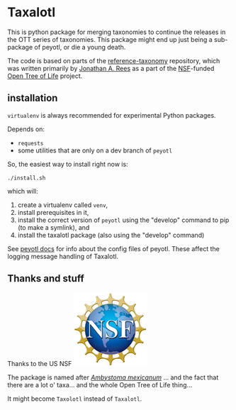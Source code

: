 # Taxalotl
This is python package for merging taxonomies to continue
the releases in the OTT series of taxonomies.
This package might end up just being a sub-package of peyotl,
or die a young death.


The code is based on parts of the
    [reference-taxonomy](https://github.com/OpenTreeOfLife/reference-taxonomy)
    repository, which was written primarily by 
    [Jonathan A. Rees](https://github.com/jar398) as 
    a part of the [NSF](https://www.nsf.gov/)-funded 
    [Open Tree of Life](https://tree.opentreeoflife.org)
    project.

## installation
`virtualenv` is always recommended for experimental
    Python packages.

Depends on:
  * `requests`
  * some utilities that are only on a dev branch of `peyotl`

So, the easiest way to install right now is:

    ./install.sh

which will:
   1. create a virtualenv called `venv`,
   2. install prerequisites in it,
   3. install the correct version of `peyotl` using the "develop"
    command to pip (to make a symlink), and
   4. install the taxalotl package (also using the "develop" 
   command)

See [peyotl docs](http://opentreeoflife.github.io/peyotl/) for
info about the config files of peyotl.
These affect the logging message handling of Taxalotl.




## Thanks and stuff
Thanks to the US NSF
<a href="https://www.nsf.gov/"><img src="./doc/nsf1.jpg" alt="NSF logo" /></a>

The package is named after [_Ambystoma mexicanum_](https://en.wikipedia.org/wiki/Axolotl) ...
and the fact that there are a lot o' taxa...
and the whole Open Tree of Life thing...

It might become `Taxolotl` instead of `Taxalotl`.
